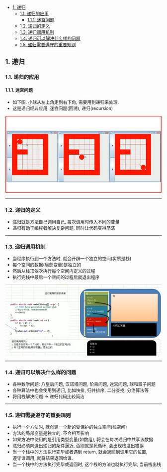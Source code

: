<!-- TOC -->

- [1. 递归](#1-递归)
  - [1.1. 递归的应用](#11-递归的应用)
    - [1.1.1. 迷宫问题](#111-迷宫问题)
  - [1.2. 递归的定义](#12-递归的定义)
  - [1.3. 递归调用机制](#13-递归调用机制)
  - [1.4. 递归可以解决什么样的问题](#14-递归可以解决什么样的问题)
  - [1.5. 递归需要遵守的重要规则](#15-递归需要遵守的重要规则)

<!-- /TOC -->

## 1. 递归

### 1.1. 递归的应用

#### 1.1.1. 迷宫问题
- 如下图. 小球从左上角走到右下角, 需要用到递归来处理.
- 这是递归经典应用, 迷宫问题(回溯), 递归(recursion)

![小球递归](../99.images/2020-05-05-11-15-13.png)

****

### 1.2. 递归的定义
- 递归就是方法自己调用自己, 每次调用时传入不同的变量
- 递归有助于编程者解决复杂问题, 同时让代码变得简洁

****

### 1.3. 递归调用机制
- 当程序执行到一个方法时, 就会开辟一个独立的空间(实质是栈)
- 每个空间的数据(局部变量)是独立的
- 然后从栈顶依次执行每个空间内定义的过程
- 执行完栈中最后一个空间的过程后就退出程序

![递归调用机制](../99.images/2020-05-05-13-44-23.png)

****

### 1.4. 递归可以解决什么样的问题
- 各种数学问题: 八皇后问题, 汉诺塔问题, 阶乘问题, 迷宫问题, 球和篮子问题
- 各种算法中也会使用到递归, 比如快排, 归并排序, 二分查找, 分治算法等
- 将用栈解决问题 -> 递归代码比较简洁

****

### 1.5. 递归需要遵守的重要规则
- 执行一个方法时, 就创建一个新的受保护的独立空间(栈空间)
- 方法的局部变量是独立的, 不会相互影响
- 如果方法中使用的是引用类型变量(如数组), 将会在每次递归中共享该数据
- 递归必须向退出递归的条件逼近, 否则就是死循环, 会出现栈溢出错误
- 当一个栈中的方法执行完毕或者遇到 return, 就会返回到调用它的位置,  
  遵守谁调用, 就将结果返回给谁. 
- 当一个栈中的方法执行完毕或返回时, 这个栈的方法也就执行完毕, 当前栈出栈